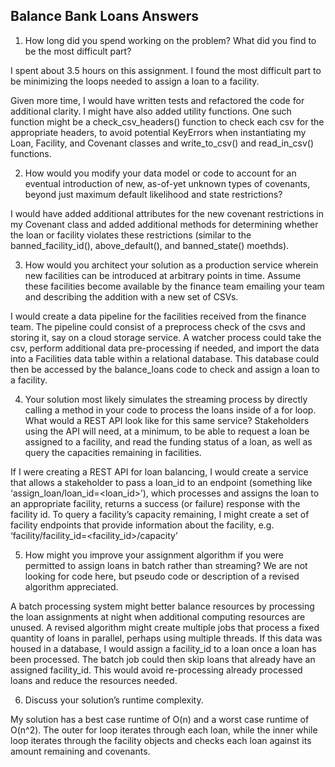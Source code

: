## Balance Bank Loans Answers

1. How long did you spend working on the problem? What did you find to be the most difficult part?

I spent about 3.5 hours on this assignment. I found the most difficult part to be minimizing the loops needed to assign a loan to a facility. 

Given more time, I would have written tests and refactored the code for additional clarity. I might have also added utility functions. One such function might be a check_csv_headers() function to check each csv for the appropriate headers, to avoid potential KeyErrors when instantiating my Loan, Facility, and Covenant classes and write_to_csv() and read_in_csv() functions.

2. How would you modify your data model or code to account for an eventual introduction of new, as-of-yet unknown types of covenants, beyond just maximum default likelihood and state restrictions?

I would have added additional attributes for the new covenant restrictions in my Covenant class and added additional methods for determining whether the loan or facility violates these restrictions (similar to the banned_facility_id(), above_default(), and banned_state() moethds).

3. How would you architect your solution as a production service wherein new facilities can be introduced at arbitrary points in time. Assume these facilities become available by the finance team emailing your team and describing the addition with a new set of CSVs.

I would create a data pipeline for the facilities received from the finance team. The pipeline could consist of a preprocess check of the csvs and storing it, say on a cloud storage service. A watcher process could take the csv, perform additional data pre-processing if needed, and import the data into a Facilities data table within a relational database. This database could then be accessed by the balance_loans code to check and assign a loan to a facility.  

4. Your solution most likely simulates the streaming process by directly calling a method in your code to process the loans inside of a for loop. What would a REST API look like for this same service? Stakeholders using the API will need, at a minimum, to be able to request a loan be assigned to a facility, and read the funding status of a loan, as well as query the capacities remaining in facilities.

If I were creating a REST API for loan balancing, I would create a service that allows a stakeholder to pass a loan_id to an endpoint  (something like ‘assign_loan/loan_id=<loan_id>’), which processes and assigns the loan to an appropriate facility, returns a success (or failure) response with the facility id. To query a facility’s capacity remaining, I might create a set of facility endpoints that provide information about the facility, e.g. ‘facility/facility_id=<facility_id>/capacity’

5. How might you improve your assignment algorithm if you were permitted to assign loans in batch rather than streaming? We are not looking for code here, but pseudo code or description of a revised algorithm appreciated.

A batch processing system might better balance resources by processing the loan assignments at night when additional computing resources are unused. A revised algorithm might create multiple jobs that process a fixed quantity of loans in parallel, perhaps using multiple threads. If this data was housed in a database, I would assign a facility_id to a loan once a loan has been processed. The batch job could then skip loans that already have an assigned facility_id. This would avoid re-processing already processed loans and reduce the resources needed.

6. Discuss your solution’s runtime complexity.

My solution has a best case runtime of O(n) and a worst case runtime of O(n^2). The outer for loop iterates through each loan, while the inner while loop iterates through the facility objects and checks each loan against its amount remaining and covenants.  
